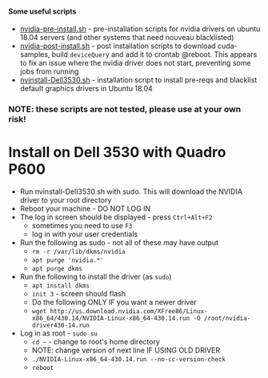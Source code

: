 #### Some useful scripts

* [nvidia-pre-install.sh](../blob/master/nvidia-pre-install.sh) -
  pre-installation scripts for nvidia drivers on ubuntu 18.04 servers (and other
  systems that need nouveau blacklisted)
* [nvidia-post-install.sh](../blob/master/nvidia-post-install.sh) - post
  installation scripts to download cuda-samples, build `deviceQuery` and add it
  to crontab @reboot.  This appears to fix an issue where the nvidia driver does
  not start, preventing some jobs from running
* [nvinstall-Dell3530.sh](../blob/master/nvinstall-Dell3530.sh) - installation script
  to install pre-reqs and blacklist default graphics drivers in Ubuntu 18.04
 
### NOTE: these scripts are not tested, please use at your own risk!

# Install on Dell 3530 with Quadro P600
* Run nvinstall-Dell3530.sh with sudo.  This will download the NVIDIA driver
  to your root directory
* Reboot your machine - DO NOT LOG IN
* The log in screen should be displayed - press `Ctrl+Alt+F2` 
  * sometimes you need to use `F3`
  * log in with your user credentials
* Run the following as sudo - not all of these may have output
  * `rm -r /var/lib/dkms/nvidia`
  * `apt purge 'nvidia.*'`
  * `apt purge dkms`
* Run the following to install the driver (as `sudo`)
  * `apt install dkms`
  * `init 3` - screen should flash
  * Do the following ONLY IF you want a newer driver
  * `wget http://us.download.nvidia.com/XFree86/Linux-x86_64/430.14/NVIDIA-Linux-x86_64-430.14.run -O /root/nvidia-driver430-14.run`
* Log in as root - `sudo su`
  * `cd ~` - change to root's home directory
  * NOTE: change version of next line IF USING OLD DRIVER
  * `./NVIDIA-Linux-x86_64-430.14.run --no-cc-version-check`
  * `reboot`
